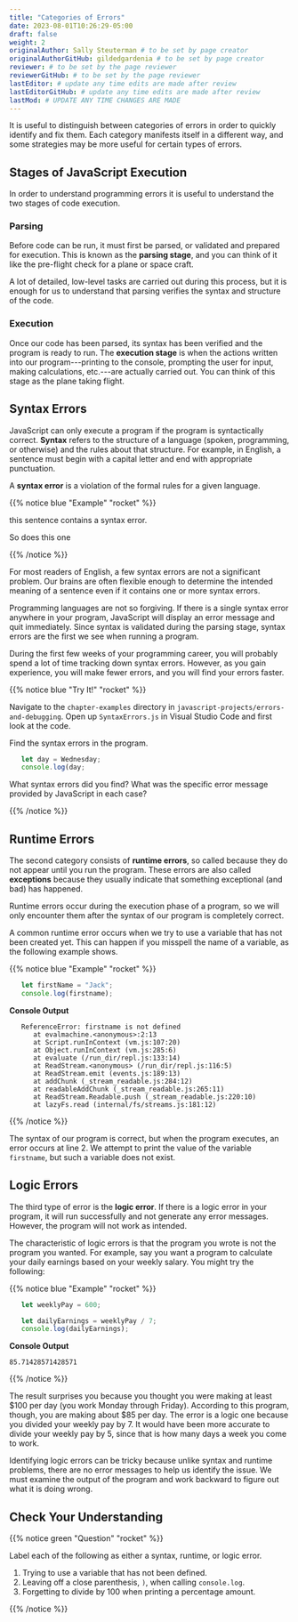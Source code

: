 ```yaml
---
title: "Categories of Errors"
date: 2023-08-01T10:26:29-05:00
draft: false
weight: 2
originalAuthor: Sally Steuterman # to be set by page creator
originalAuthorGitHub: gildedgardenia # to be set by page creator
reviewer: # to be set by the page reviewer
reviewerGitHub: # to be set by the page reviewer
lastEditor: # update any time edits are made after review
lastEditorGitHub: # update any time edits are made after review
lastMod: # UPDATE ANY TIME CHANGES ARE MADE
---
```


It is useful to distinguish between categories of errors in order to quickly
identify and fix them. Each category manifests itself in a different way, and
some strategies may be more useful for certain types of errors.

## Stages of JavaScript Execution

In order to understand programming errors it is useful to understand the two
stages of code execution.

### Parsing

Before code can be run, it must first be parsed, or validated and prepared for
execution. This is known as the **parsing stage**, and you can think of it like
the pre-flight check for a plane or space craft. 

A lot of detailed, low-level tasks are carried out during this process, but it
is enough for us to understand that parsing verifies the syntax and structure
of the code.

### Execution

Once our code has been parsed, its syntax has been verified and the program is
ready to run. The **execution stage** is when the actions written into our
program---printing to the console, prompting the user for input, making
calculations, etc.---are actually carried out. You can think of this stage as
the plane taking flight. 

## Syntax Errors

JavaScript can only execute a program if the program is syntactically correct.
**Syntax** refers to the structure of a language (spoken, programming, or
otherwise) and the rules about that structure. For example, in English, a
sentence must begin with a capital letter and end with appropriate punctuation.

A **syntax error** is a violation of the formal rules for a given language.

{{% notice blue "Example" "rocket" %}}

   this sentence contains a syntax error. 

   So does this one

{{% /notice %}}

For most readers of English, a few syntax errors are not a significant problem.
Our brains are often flexible enough to determine the intended meaning of a
sentence even if it contains one or more syntax errors.

Programming languages are not so forgiving. If there is a single syntax error anywhere in your program, JavaScript will display an error message and quit immediately. Since syntax is validated during the parsing stage, syntax errors are the first we see when running a program.

During the first few weeks of your programming career, you will probably spend a lot of time tracking down syntax errors. However, as you gain experience, you will make fewer errors, and you will find your errors faster.

{{% notice blue "Try It!" "rocket" %}}

   Navigate to the `chapter-examples` directory in `javascript-projects/errors-and-debugging`. Open up `SyntaxErrors.js` in Visual Studio Code and first look at the code.
   
   Find the syntax errors in the program.

   ```js {linenos=table}
      let day = Wednesday;
      console.log(day;
   ```

   What syntax errors did you find? What was the specific error message provided by JavaScript in each case?

{{% /notice %}}

## Runtime Errors

The second category consists of **runtime errors**, so called because they do not appear until you run the program. These errors are also called **exceptions** because they usually indicate that something exceptional (and bad) has happened.

Runtime errors occur during the execution phase of a program, so we will only encounter them after the syntax of our program is completely correct.

A common runtime error occurs when we try to use a variable that has not been created yet. This can happen if you misspell the name of a variable, as the following example shows.

{{% notice blue "Example" "rocket" %}}

   ```js {linenos=table}
      let firstName = "Jack";
      console.log(firstname);
   ```

   **Console Output**

   ```console
      ReferenceError: firstname is not defined
         at evalmachine.<anonymous>:2:13
         at Script.runInContext (vm.js:107:20)
         at Object.runInContext (vm.js:285:6)
         at evaluate (/run_dir/repl.js:133:14)
         at ReadStream.<anonymous> (/run_dir/repl.js:116:5)
         at ReadStream.emit (events.js:189:13)
         at addChunk (_stream_readable.js:284:12)
         at readableAddChunk (_stream_readable.js:265:11)
         at ReadStream.Readable.push (_stream_readable.js:220:10)
         at lazyFs.read (internal/fs/streams.js:181:12)
   ```

{{% /notice %}}

The syntax of our program is correct, but when the program executes, an error occurs at line 2. We attempt to print the value of the variable `firstname`, but such a variable does not exist.

## Logic Errors

The third type of error is the **logic error**. If there is a logic error in your program, it will run successfully and not generate any error messages. However, the program will not work as intended.

The characteristic of logic errors is that the program you wrote is not the program you wanted. For example, say you want a program to calculate your daily earnings based on your weekly salary. You might try the following:

{{% notice blue "Example" "rocket" %}}

   ```js {linenos=table}
      let weeklyPay = 600;

      let dailyEarnings = weeklyPay / 7;
      console.log(dailyEarnings);
   ```

   **Console Output**

   ```console
   85.71428571428571
   ```

{{% /notice %}}

The result surprises you because you thought you were making at least $100 per day (you work Monday through Friday). According to this program, though, you are making about $85 per day. The error is a logic one because you divided your weekly pay by 7. It would have been more accurate to divide your weekly pay by 5, since that is how many days a week you come to work. 

Identifying logic errors can be tricky because unlike syntax and runtime problems, there are no error messages to help us identify the issue. We must examine the output of the program and work backward to figure out what it is doing wrong.

## Check Your Understanding

{{% notice green "Question" "rocket" %}}

   Label each of the following as either a syntax, runtime, or logic error.

   1. Trying to use a variable that has not been defined.
   1. Leaving off a close parenthesis, `)`, when calling `console.log`.
   1. Forgetting to divide by 100 when printing a percentage amount.

{{% /notice %}}


   